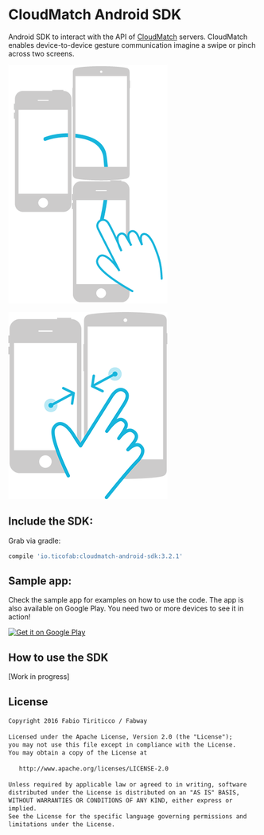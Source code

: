 CloudMatch Android SDK
======================

Android SDK to interact with the API of [CloudMatch](http://cloudmatch.io) servers. CloudMatch enables device-to-device gesture communication imagine a swipe or pinch across two screens.

![](https://github.com/ticofab/gesturematch/blob/master-open/public/docs/swipe.png)

![](https://github.com/ticofab/gesturematch/blob/master-open/public/docs/pinch.png)

Include the SDK:
----------------

Grab via gradle:

```groovy
compile 'io.ticofab:cloudmatch-android-sdk:3.2.1'
```

Sample app:
-----------

Check the sample app for examples on how to use the code. The app is also available on Google Play. You need two or more devices to see it in action!

<a href="https://play.google.com/store/apps/details?id=io.cloudmatch.demo"><img width="200" alt="Get it on Google Play" src="https://play.google.com/intl/en_us/badges/images/apps/en-play-badge.png" /></a>

How to use the SDK
------------------

[Work in progress]

License
--------

    Copyright 2016 Fabio Tiriticco / Fabway

    Licensed under the Apache License, Version 2.0 (the "License");
    you may not use this file except in compliance with the License.
    You may obtain a copy of the License at

       http://www.apache.org/licenses/LICENSE-2.0

    Unless required by applicable law or agreed to in writing, software
    distributed under the License is distributed on an "AS IS" BASIS,
    WITHOUT WARRANTIES OR CONDITIONS OF ANY KIND, either express or implied.
    See the License for the specific language governing permissions and
    limitations under the License.

